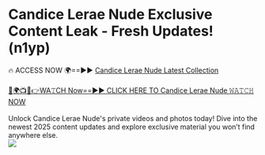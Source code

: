 # Candice Lerae Nude Exclusive Content Leak - Fresh Updates! (n1yp)

🔥 ACCESS NOW 🌍==►► <a href="https://tinyurl.com/2mz8nhtm" rel="nofollow">Candice Lerae Nude Latest Collection</a>
<br><br>
[🔴🌍📺📱👉WA𝚃CH Now==►► CLICK HERE TO Candice Lerae Nude 𝚆𝙰𝚃𝙲𝙷 NOW](https://tinyurl.com/2mz8nhtm)
<br><br>
Unlock Candice Lerae Nude's private videos and photos today! Dive into the newest 2025 content updates and explore exclusive material you won’t find anywhere else.
<br>
<a href="https://tinyurl.com/2mz8nhtm" rel="nofollow" data-target="animated-image.originalLink"><img src="https://camo.githubusercontent.com/8a4f000d20f83aca3bf7ec5f350d767afa0574a8a352519fd8cfa583a6f93a33/68747470733a2f2f692e696d6775722e636f6d2f644a486b345a712e676966" data-canonical-src="https://i.imgur.com/dJHk4Zq.gif" style="max-width: 100%; display: inline-block;" data-target="animated-image.originalImage"></a>
<br>
